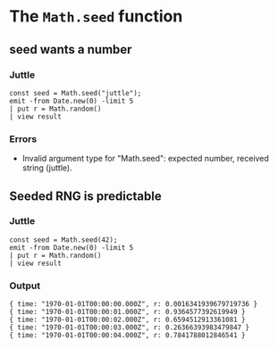 The `Math.seed` function
========================

seed wants a number
-------------------------
### Juttle
    const seed = Math.seed("juttle");
    emit -from Date.new(0) -limit 5
    | put r = Math.random()
    | view result

### Errors

  * Invalid argument type for "Math.seed": expected number, received string (juttle).

Seeded RNG is predictable
-------------------------
### Juttle
    const seed = Math.seed(42);
    emit -from Date.new(0) -limit 5
    | put r = Math.random()
    | view result

### Output
    { time: "1970-01-01T00:00:00.000Z", r: 0.0016341939679719736 }
    { time: "1970-01-01T00:00:01.000Z", r: 0.9364577392619949 }
    { time: "1970-01-01T00:00:02.000Z", r: 0.6594512913361081 }
    { time: "1970-01-01T00:00:03.000Z", r: 0.26366393983479847 }
    { time: "1970-01-01T00:00:04.000Z", r: 0.7841788012846541 }
